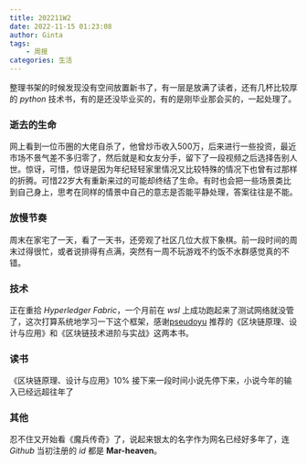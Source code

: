 ```yaml
---
title: 202211W2
date: 2022-11-15 01:23:08
author: Ginta
tags:
    - 周报
categories: 生活
---
```


整理书架的时候发现没有空间放置新书了，有一层是放满了读者，还有几杯比较厚的 *python* 技术书，有的是还没毕业买的，有的是刚毕业那会买的，一起处理了。

### 逝去的生命
网上看到一位币圈的大佬自杀了，他曾炒币收入500万，后来进行一些投资，最近市场不景气差不多归零了，然后就是和女友分手，留下了一段视频之后选择告别人世。惊讶，可惜，惊讶是因为年纪轻轻家里情况又比较特殊的情况下也曾有过那样的折腾。可惜22岁大有重新来过的可能却终结了生命。有时也会把一些场景类比到自己身上，思考在同样的情景中自己的意志是否能平静处理，答案往往是不能。

### 放慢节奏
周末在家宅了一天，看了一天书，还旁观了社区几位大叔下象棋。前一段时间的周末过得很忙，或者说排得有点满，突然有一周不玩游戏不约饭不水群感觉真的不错。

### 技术
正在重拾 *Hyperledger Fabric*，一个月前在 *wsl* 上成功跑起来了测试网络就没管了，这次打算系统地学习一下这个框架，感谢[pseudoyu](https://www.pseudoyu.com/zh/) 推荐的《区块链原理、设计与应用》和《区块链技术进阶与实战》这两本书。

### 读书
《区块链原理、设计与应用》10%
接下来一段时间小说先停下来，小说今年的输入已经远超往年了

### 其他
忍不住又开始看《魔兵传奇》了，说起来银太的名字作为网名已经好多年了，连 *Github* 当初注册的 *id* 都是 **Mar-heaven**。
